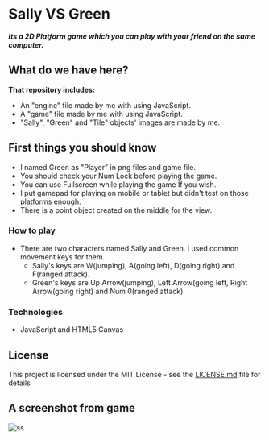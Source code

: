 # Sally VS Green

**_Its a 2D Platform game which you can play with your friend on the same computer._**

## What do we have here?

**That repository includes:**

- An "engine" file made by me with using JavaScript.
- A "game" file made by me with using JavaScript.
- "Sally", "Green" and "Tile" objects' images are made by me.

## First things you should know

- I named Green as "Player" in png files and game file.
- You should check your Num Lock before playing the game.
- You can use Fullscreen while playing the game If you wish.
- I put gamepad for playing on mobile or tablet but didn't test on those platforms enough.
- There is a point object created on the middle for the view.

### How to play

- There are two characters named Sally and Green. I used common movement keys for them.
  * Sally's keys are W(jumping), A(going left), D(going right) and F(ranged attack).
  * Green's keys are Up Arrow(jumping), Left Arrow(going left, Right Arrow(going right) and Num 0(ranged attack).

### Technologies

- JavaScript and HTML5 Canvas

## License

This project is licensed under the MIT License - see the [LICENSE.md](LICENSE.md) file for details

## A screenshot from game

![ss](https://user-images.githubusercontent.com/56278565/117973287-dea5a100-b334-11eb-8e54-3b594b4222ad.PNG)
